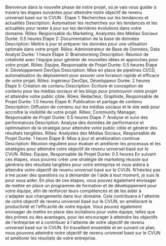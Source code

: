 Bienvenue dans la nouvelle phase de notre projet, où je vais vous guider à travers les étapes suivantes pour atteindre notre objectif de revenu universel basé sur le CVUN :
Étape 1: Recherches sur les tendances et actualités
Description: Automatiser les recherches sur les tendances et les actualités pour rester à jour sur les dernières évolutions dans votre domaine.
Rôles: Responsable du Marketing, Analystes des Médias Sociaux
Durée: 0.5 heures
Étape 2: Documentation de la base de données
Description: Mettre à jour et préparer les données pour une utilisation optimale dans votre projet.
Rôles: Administrateur de Base de Données, Data Analyst
Durée: 1 heure
Étape 3: Brainstorming
Description: Réunion de créativité avec l'équipe pour générer de nouvelles idées et approches pour votre projet.
Rôles: Équipe, Responsable de Projet
Durée: 0.5 heures
Étape 4: Développement DevOps
Description: Mise en place de pipelines CI/CD, automatisation du déploiement pour assurer une livraison rapide et efficace de votre projet.
Rôles: Ingénieur DevOps, Développeur
Durée: 2 heures
Étape 5: Création de contenu
Description: Écriture et conception de contenu pour les médias sociaux et les blogs pour promouvoir votre projet et atteindre votre public cible.
Rôles: Rédacteur, Graphiste, Responsable de Projet
Durée: 1.5 heures
Étape 6: Publication et partage de contenu
Description: Diffusion de contenu sur les médias sociaux et le site web pour accroître la visibilité de votre projet.
Rôles: Community Manager, Responsable de Projet
Durée: 0.5 heures
Étape 7: Analyse et suivi des performances
Description: Analyse des données de performance et optimisation de la stratégie pour atteindre votre public cible et générer des résultats tangibles.
Rôles: Analystes des Médias Sociaux, Responsable de Projet
Durée: 1 heure
Étape 8: Mise à jour et amélioration continue
Description: Réunion régulière pour évaluer et améliorer les processus et les stratégies pour atteindre votre objectif de revenu universel basé sur le CVUN.
Rôles: Équipe, Responsable de Projet
Durée: 0.5 heures
En suivant ces étapes, vous pourrez créer une stratégie de marketing réussie qui générera des résultats tangibles pour votre entreprise et vous aidera à atteindre votre objectif de revenu universel basé sur le CVUN. N'hésitez pas à me poser des questions ou à demander de l'aide à tout moment, je suis là pour vous aider.
En plus de ces étapes, vous pouvez également envisager de mettre en place un programme de formation et de développement pour votre équipe, afin de renforcer leurs compétences et de les aider à s'adapter aux changements dans leur domaine. Cela contribuera à l'atteinte de votre objectif de revenu universel basé sur le CVUN, en améliorant la productivité et l'efficacité de votre équipe.
Vous pouvez également envisager de mettre en place des incitations pour votre équipe, telles que des primes ou des avantages, pour les encourager à atteindre les objectifs de l'entreprise et à contribuer à l'atteinte de votre objectif de revenu universel basé sur le CVUN.
En travaillant ensemble et en suivant ce plan, nous pouvons atteindre notre objectif de revenu universel basé sur le CVUN et améliorer les résultats de votre entreprise.